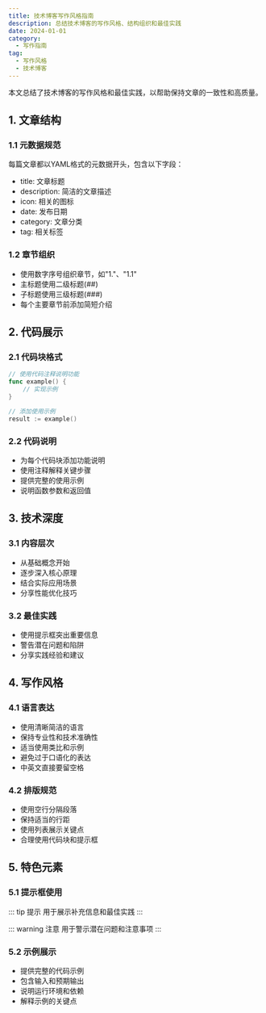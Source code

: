 ```yaml
---
title: 技术博客写作风格指南
description: 总结技术博客的写作风格、结构组织和最佳实践
date: 2024-01-01
category:
  - 写作指南
tag:
  - 写作风格
  - 技术博客
---
```


本文总结了技术博客的写作风格和最佳实践，以帮助保持文章的一致性和高质量。

<!-- more -->

## 1. 文章结构

### 1.1 元数据规范

每篇文章都以YAML格式的元数据开头，包含以下字段：
- title: 文章标题
- description: 简洁的文章描述
- icon: 相关的图标
- date: 发布日期
- category: 文章分类
- tag: 相关标签

### 1.2 章节组织

- 使用数字序号组织章节，如"1."、"1.1"
- 主标题使用二级标题(##)
- 子标题使用三级标题(###)
- 每个主要章节前添加简短介绍

## 2. 代码展示

### 2.1 代码块格式

```go
// 使用代码注释说明功能
func example() {
    // 实现示例
}

// 添加使用示例
result := example()
```

### 2.2 代码说明

- 为每个代码块添加功能说明
- 使用注释解释关键步骤
- 提供完整的使用示例
- 说明函数参数和返回值

## 3. 技术深度

### 3.1 内容层次

- 从基础概念开始
- 逐步深入核心原理
- 结合实际应用场景
- 分享性能优化技巧

### 3.2 最佳实践

- 使用提示框突出重要信息
- 警告潜在问题和陷阱
- 分享实践经验和建议

## 4. 写作风格

### 4.1 语言表达

- 使用清晰简洁的语言
- 保持专业性和技术准确性
- 适当使用类比和示例
- 避免过于口语化的表达
- 中英文直接要留空格

### 4.2 排版规范

- 使用空行分隔段落
- 保持适当的行距
- 使用列表展示关键点
- 合理使用代码块和提示框

## 5. 特色元素

### 5.1 提示框使用

::: tip 提示
用于展示补充信息和最佳实践
:::

::: warning 注意
用于警示潜在问题和注意事项
:::

### 5.2 示例展示

- 提供完整的代码示例
- 包含输入和预期输出
- 说明运行环境和依赖
- 解释示例的关键点